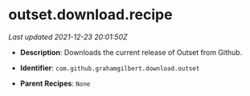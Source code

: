 # outset.download.recipe

_Last updated 2021-12-23 20:01:50Z_

- **Description**: Downloads the current release of Outset from Github.

- **Identifier**: `com.github.grahamgilbert.download.outset`

- **Parent Recipes**: `None`
